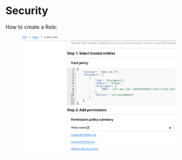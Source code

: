 # Security

How to create a Role:



<figure><img src="../../../.gitbook/assets/image (31) (1) (1) (1).png" alt=""><figcaption></figcaption></figure>
